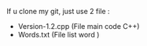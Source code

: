 If u clone my git, just use 2 file : 
  - Version-1.2.cpp (File main code C++)
  - Words.txt (File list word )
